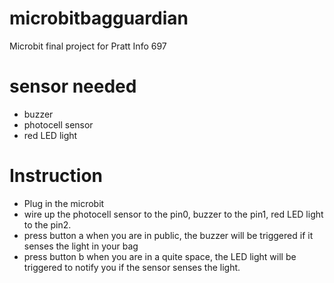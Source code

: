 # microbitbagguardian
Microbit final project for Pratt Info 697

# sensor needed
- buzzer
- photocell sensor
- red LED light

# Instruction
- Plug in the microbit
- wire up the photocell sensor to the pin0, buzzer to the pin1, red LED light to the pin2.
- press button a when you are in public, the buzzer will be triggered if it senses the light in your bag
- press button b when you are in a quite space, the LED light will be triggered to notify you if the sensor senses the light.
